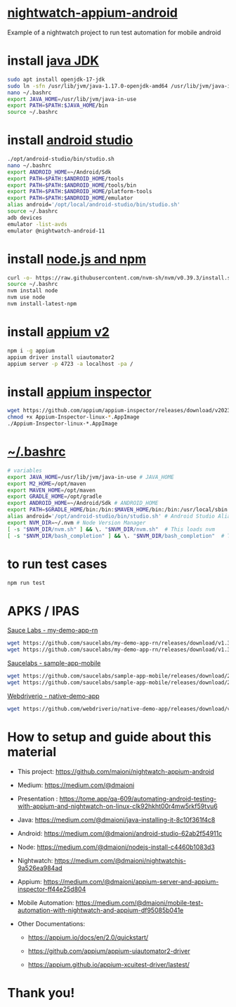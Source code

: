 # [nightwatch-appium-android](https://nightwatchjs.org/guide/mobile-app-testing/installation.html)
Example of a nightwatch project to run test automation for mobile android

# install [java JDK](https://openjdk.org/install/)

```bash
sudo apt install openjdk-17-jdk
sudo ln -sfn /usr/lib/jvm/java-1.17.0-openjdk-amd64 /usr/lib/jvm/java-in-use
nano ~/.bashrc
export JAVA_HOME=/usr/lib/jvm/java-in-use
export PATH=$PATH:$JAVA_HOME/bin
source ~/.bashrc
```
# install [android studio](https://developer.android.com/codelabs/basic-android-kotlin-compose-install-android-studio)

```bash
./opt/android-studio/bin/studio.sh
nano ~/.bashrc
export ANDROID_HOME=~/Android/Sdk
export PATH=$PATH:$ANDROID_HOME/tools
export PATH=$PATH:$ANDROID_HOME/tools/bin
export PATH=$PATH:$ANDROID_HOME/platform-tools
export PATH=$PATH:$ANDROID_HOME/emulator
alias android='/opt/local/android-studio/bin/studio.sh'
source ~/.bashrc
adb devices
emulator -list-avds
emulator @nightwatch-android-11
```
# install [node.js and npm](https://nodejs.org)

```bash
curl -o- https://raw.githubusercontent.com/nvm-sh/nvm/v0.39.3/install.sh | bash
source ~/.bashrc
nvm install node
nvm use node
nvm install-latest-npm
```
# install [appium v2](https://appium.io/docs/en/2.0/intro/)

```bash
npm i -g appium
appium driver install uiautomator2
appium server -p 4723 -a localhost -pa /
```

# install [appium inspector](https://github.com/appium/appium-inspector/releases)

```bash
wget https://github.com/appium/appium-inspector/releases/download/v2023.7.1/Appium-Inspector-linux-2023.7.1.AppImage
chmod +x Appium-Inspector-linux-*.AppImage
./Appium-Inspector-linux-*.AppImage
```

#  [~/.bashrc](./../../.bashrc)
```bash
# variables
export JAVA_HOME=/usr/lib/jvm/java-in-use # JAVA_HOME
export M2_HOME=/opt/maven
export MAVEN_HOME=/opt/maven
export GRADLE_HOME=/opt/gradle
export ANDROID_HOME=~/Android/Sdk # ANDROID_HOME
export PATH=$GRADLE_HOME/bin:/bin:$MAVEN_HOME/bin:/bin:/usr/local/sbin:/usr/local/bin:/usr/sbin:/usr/bin:/sbin:/bin:/usr/games:/usr/local/games:/snap/bin:$JAVA_HOME/bin:$ANDROID_HOME/tools:$ANDROID_HOME/tools/bin:$ANDROID_HOME/platform-tools:$ANDROID_HOME/emulator
alias android='/opt/android-studio/bin/studio.sh' # Android Studio Alias
export NVM_DIR=~/.nvm # Node Version Manager
[ -s "$NVM_DIR/nvm.sh" ] && \. "$NVM_DIR/nvm.sh"  # This loads nvm
[ -s "$NVM_DIR/bash_completion" ] && \. "$NVM_DIR/bash_completion"  # This loads nvm bash_completion
```

# to run test cases
```bash
npm run test
```

# APKS / IPAS
[Sauce Labs - my-demo-app-rn](https://github.com/saucelabs/my-demo-app-rn/releases)
```bash
wget https://github.com/saucelabs/my-demo-app-rn/releases/download/v1.3.0/Android-MyDemoAppRN.1.3.0.build-244.apk
wget https://github.com/saucelabs/my-demo-app-rn/releases/download/v1.3.0/iOS-Real-Device-MyRNDemoApp.1.3.0-162.ipa
```

[Saucelabs - sample-app-mobile](https://github.com/saucelabs/sample-app-mobile/releases)
```bash
wget https://github.com/saucelabs/sample-app-mobile/releases/download/2.7.1/Android.SauceLabs.Mobile.Sample.app.2.7.1.apk
wget https://github.com/saucelabs/sample-app-mobile/releases/download/2.7.1/iOS.RealDevice.SauceLabs.Mobile.Sample.app.2.7.1.ipa
```

[Webdriverio - native-demo-app](https://github.com/webdriverio/native-demo-app/releases)
```bash
wget https://github.com/webdriverio/native-demo-app/releases/download/v0.4.0/Android-NativeDemoApp-0.4.0.apk
```

# How to setup and guide about this material

- This project: https://github.com/maioni/nightwatch-appium-android

- Medium: https://medium.com/@dmaioni

- Presentation : https://tome.app/qa-609/automating-android-testing-with-appium-and-nightwatch-on-linux-clk92hkht00r4mw5rkf59tvu6

- Java: https://medium.com/@dmaioni/java-installing-it-8c10f361f4c8

- Android: https://medium.com/@dmaioni/android-studio-62ab2f54911c

- Node: https://medium.com/@dmaioni/nodejs-install-c4460b1083d3

- Nightwatch: https://medium.com/@dmaioni/nightwatchjs-9a526ea984ad

- Appium: https://medium.com/@dmaioni/appium-server-and-appium-inspector-ff44e25d804    

- Mobile Automation: https://medium.com/@dmaioni/mobile-test-automation-with-nightwatch-and-appium-df95085b041e

- Other Documentations:

    - https://appium.io/docs/en/2.0/quickstart/

     - https://github.com/appium/appium-uiautomator2-driver

     - https://appium.github.io/appium-xcuitest-driver/lastest/

# Thank you!